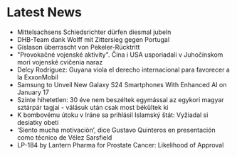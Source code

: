 # Latest News
-  Mittelsachsens Schiedsrichter dürfen diesmal jubeln
-  DHB-Team dank Wolff mit Zittersieg gegen Portugal
-  Gislason überrascht von Pekeler-Rücktritt
-  "Provokačné vojenské aktivity". Čína i USA usporiadali v Juhočínskom mori vojenské cvičenia naraz
-  Delcy Rodríguez: Guyana viola el derecho internacional para favorecer a la ExxonMobil
-  Samsung to Unveil New Galaxy S24 Smartphones With Enhanced AI on January 17
-  Szinte hihetetlen: 30 éve nem beszéltek egymással az egykori magyar sztárpár tagjai - válásuk után csak most békültek ki
-  K bombovému útoku v Iráne sa prihlásil Islamský štát: Vyžiadal si desiatky obetí
-  ‘Siento mucha motivación’, dice Gustavo Quinteros en presentación como técnico de Vélez Sarsfield
-  LP-184 by Lantern Pharma for Prostate Cancer: Likelihood of Approval
